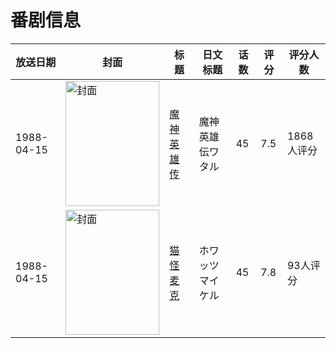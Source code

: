 # 番剧信息

|放送日期|封面|标题|日文标题|话数|评分|评分人数|
|---|---|---|---|---|---|---|
|1988-04-15|<img src="https://lain.bgm.tv/pic/cover/c/c4/de/1972_It9qp.jpg" alt="封面" style="width:150px;height:200px;object-fit:cover;">|[魔神英雄传](https://bangumi.tv/subject/1972)|魔神英雄伝ワタル|45|7.5|1868人评分|
|1988-04-15|<img src="https://lain.bgm.tv/pic/cover/c/09/85/7667_huHiz.jpg" alt="封面" style="width:150px;height:200px;object-fit:cover;">|[猫怪麦克](https://bangumi.tv/subject/7667)|ホワッツマイケル|45|7.8|93人评分|

